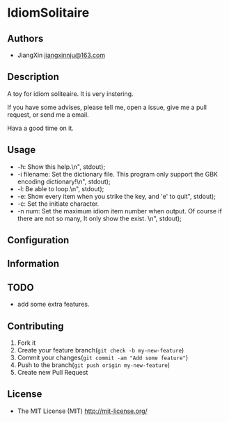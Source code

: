 # IdiomSolitaire

## Authors

+ JiangXin jiangxinnju@163.com

## Description

A toy for idiom soliteaire. It is very instering.

If you have some advises, please tell me, open a issue, give me a pull request, or send me a email. 

Hava a good time on it.

## Usage

+ -h: Show this help.\n", stdout);
+ -i filename: Set the dictionary file. This program only support the GBK encoding dictionary!\n", stdout);
+ -l: Be able to loop.\n", stdout);
+ -e: Show every item when you strike the key, and 'e' to quit", stdout);
+ -c: Set the initiate character.
+ -n num: Set the maximum idiom item number when output. Of course if there are not so many, It only show the exist. \n", stdout);

## Configuration

## Information

## TODO

+ add some extra features.

## Contributing

1. Fork it
2. Create your feature branch(`git check -b my-new-feature`)
3. Commit your changes(`git commit -am "Add some feature"`)
4. Push to the branch(`git push origin my-new-feature`)
5. Create new Pull Request

## License

+ The MIT License (MIT) http://mit-license.org/
